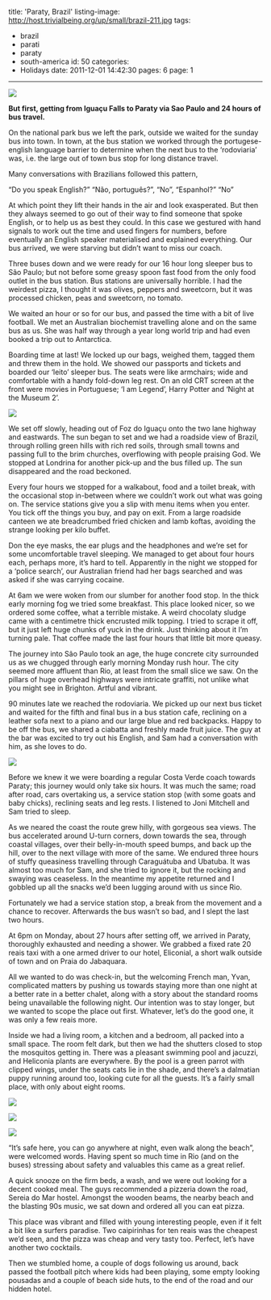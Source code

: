 title: 'Paraty, Brazil'
listing-image: http://host.trivialbeing.org/up/small/brazil-211.jpg
tags:
  - brazil
  - parati
  - paraty
  - south-america
id: 50
categories:
  - Holidays
date: 2011-12-01 14:42:30
pages: 6
page: 1
---

[![](http://host.trivialbeing.org/up/small/brazil-211.jpg)](http://host.trivialbeing.org/up/brazil-211.jpg)

**But first, getting from Iguaçu Falls to Paraty via Sao Paulo and 24 hours of bus travel.**

On the national park bus we left the park, outside we waited for the sunday bus into town. In town, at the bus station we worked through the portugese-english language barrier to determine when the next bus to the ‘rodoviaria’ was, i.e. the large out of town bus stop for long distance travel.

Many conversations with Brazilians followed this pattern,

“Do you speak English?”
“Não, português?”,
“No”,
“Espanhol?”
“No”

At which point they lift their hands in the air and look exasperated. But then they always seemed to go out of their way to find someone that spoke English, or to help us as best they could. In this case we gestured with hand signals to work out the time and used fingers for numbers, before eventually an English speaker materialised and explained everything. Our bus arrived, we were starving but didn’t want to miss our coach.

Three buses down and we were ready for our 16 hour long sleeper bus to São Paulo; but not before some greasy spoon fast food from the only food outlet in the bus station. Bus stations are universally horrible. I had the weirdest pizza, I thought it was olives, peppers and sweetcorn, but it was processed chicken, peas and sweetcorn, no tomato.

We waited an hour or so for our bus, and passed the time with a bit of live football. We met an Australian biochemist travelling alone and on the same bus as us. She was half way through a year long world trip and had even booked a trip out to Antarctica.

Boarding time at last! We locked up our bags, weighed them, tagged them and threw them in the hold. We showed our passports and tickets and boarded our ‘leito’ sleeper bus. The seats were like armchairs; wide and comfortable with a handy fold-down leg rest. On an old CRT screen at the front were movies in Portuguese; ‘I am Legend’, Harry Potter and ‘Night at the Museum 2’.

[![](http://host.trivialbeing.org/up/small/IMG_3828.JPG)](http://host.trivialbeing.org/up/IMG_3828.JPG)

We set off slowly, heading out of Foz do Iguaçu onto the two lane highway and eastwards. The sun began to set and we had a roadside view of Brazil, through rolling green hills with rich red soils, through small towns and passing full to the brim churches, overflowing with people praising God. We stopped at Londrina for another pick-up and the bus filled up. The sun disappeared and the road beckoned.

Every four hours we stopped for a walkabout, food and a toilet break, with the occasional stop in-between where we couldn’t work out what was going on. The service stations give you a slip with menu items when you enter. You tick off the things you buy, and pay on exit. From a large roadside canteen we ate breadcrumbed fried chicken and lamb koftas, avoiding the strange looking per kilo buffet.

Don the eye masks, the ear plugs and the headphones and we’re set for some uncomfortable travel sleeping. We managed to get about four hours each, perhaps more, it’s hard to tell. Apparently in the night we stopped for a ‘police search’, our Australian friend had her bags searched and was asked if she was carrying cocaine.

At 6am we were woken from our slumber for another food stop. In the thick early morning fog we tried some breakfast. This place looked nicer, so we ordered some coffee, what a terrible mistake. A weird chocolaty sludge came with a centimetre thick encrusted milk topping. I tried to scrape it off, but it just left huge chunks of yuck in the drink. Just thinking about it I’m turning pale. That coffee made the last four hours that little bit more queasy.

The journey into São Paulo took an age, the huge concrete city surrounded us as we chugged through early morning Monday rush hour. The city seemed more affluent than Rio, at least from the small slice we saw. On the pillars of huge overhead highways were intricate graffiti, not unlike what you might see in Brighton. Artful and vibrant.

90 minutes late we reached the rodoviaria. We picked up our next bus ticket and waited for the fifth and final bus in a bus station cafe, reclining on a leather sofa next to a piano and our large blue and red backpacks. Happy to be off the bus, we shared a ciabatta and freshly made fruit juice. The guy at the bar was excited to try out his English, and Sam had a conversation with him, as she loves to do.

[![](http://host.trivialbeing.org/up/small/IMG_3834.JPG)](http://host.trivialbeing.org/up/IMG_3834.JPG)

Before we knew it we were boarding a regular Costa Verde coach towards Paraty; this journey would only take six hours. It was much the same; road after road, cars overtaking us, a service station stop (with some goats and baby chicks), reclining seats and leg rests. I listened to Joni Mitchell and Sam tried to sleep.

As we neared the coast the route grew hilly, with gorgeous sea views. The bus accelerated around U-turn corners, down towards the sea, through coastal villages, over their belly-in-mouth speed bumps, and back up the hill, over to the next village with more of the same. We endured three hours of stuffy queasiness travelling through Caraguátuba and Ubatuba. It was almost too much for Sam, and she tried to ignore it, but the rocking and swaying was ceaseless. In the meantime my appetite returned and I gobbled up all the snacks we’d been lugging around with us since Rio.

Fortunately we had a service station stop, a break from the movement and a chance to recover. Afterwards the bus wasn’t so bad, and I slept the last two hours.

At 6pm on Monday, about 27 hours after setting off, we arrived in Paraty, thoroughly exhausted and needing a shower. We grabbed a fixed rate 20 reais taxi with a one armed driver to our hotel, Eliconial, a short walk outside of town and on Praia do Jabaquara.

All we wanted to do was check-in, but the welcoming French man, Yvan, complicated matters by pushing us towards staying more than one night at a better rate in a better chalet, along with a story about the standard rooms being unavailable the following night. Our intention was to stay longer, but we wanted to scope the place out first. Whatever, let’s do the good one, it was only a few reais more.

Inside we had a living room, a kitchen and a bedroom, all packed into a small space. The room felt dark, but then we had the shutters closed to stop the mosquitos getting in. There was a pleasant swimming pool and jacuzzi, and Heliconia plants are everywhere. By the pool is a green parrot with clipped wings, under the seats cats lie in the shade, and there’s a dalmatian puppy running around too, looking cute for all the guests. It’s a fairly small place, with only about eight rooms.

[![](http://host.trivialbeing.org/up/small/brazil-206.jpg)](http://host.trivialbeing.org/up/brazil-206.jpg)

[![](http://host.trivialbeing.org/up/small/brazil-207.jpg)](http://host.trivialbeing.org/up/brazil-207.jpg)

[![](http://host.trivialbeing.org/up/small/IMG_4714.JPG)](http://host.trivialbeing.org/up/IMG_4714.JPG)

“It’s safe here, you can go anywhere at night, even walk along the beach”, were welcomed words. Having spent so much time in Rio (and on the buses) stressing about safety and valuables this came as a great relief.

A quick snooze on the firm beds, a wash, and we were out looking for a decent cooked meal. The guys recommended a pizzeria down the road, Sereia do Mar hostel. Amongst the wooden beams, the nearby beach and the blasting 90s music, we sat down and ordered all you can eat pizza.

This place was vibrant and filled with young interesting people, even if it felt a bit like a surfers paradise. Two caipirinhas for ten reais was the cheapest we’d seen, and the pizza was cheap and very tasty too. Perfect, let’s have another two cocktails.

Then we stumbled home, a couple of dogs following us around, back passed the football pitch where kids had been playing, some empty looking pousadas and a couple of beach side huts, to the end of the road and our hidden hotel.
